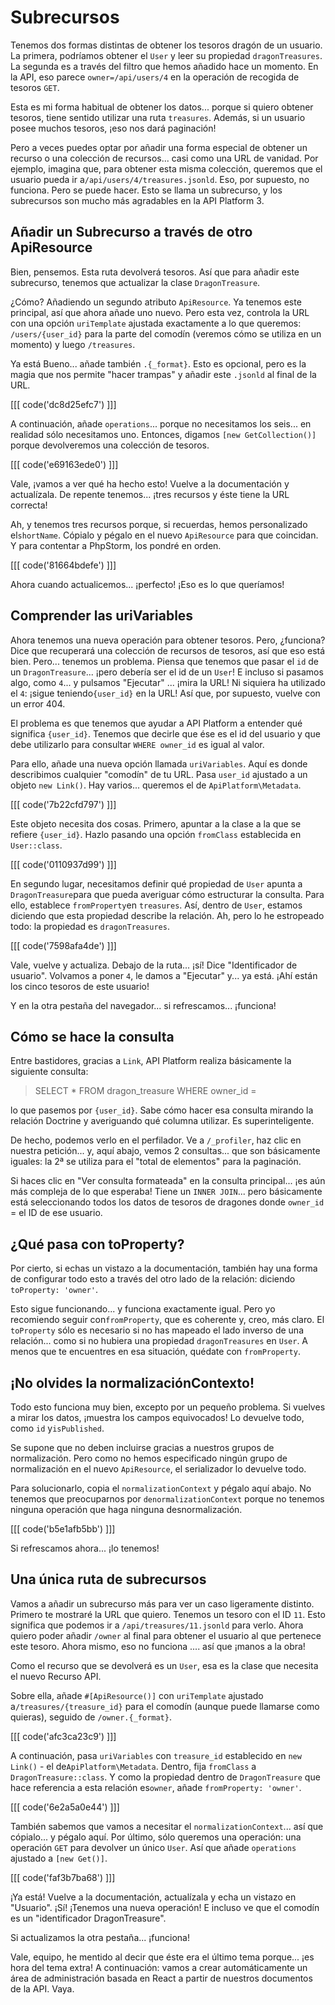 # Subrecursos

Tenemos dos formas distintas de obtener los tesoros dragón de un usuario. La primera, podríamos obtener el `User` y leer su propiedad `dragonTreasures`. La segunda es a través del filtro que hemos añadido hace un momento. En la API, eso parece `owner=/api/users/4` en la operación de recogida de tesoros `GET`.

Esta es mi forma habitual de obtener los datos... porque si quiero obtener tesoros, tiene sentido utilizar una ruta `treasures`. Además, si un usuario posee muchos tesoros, ¡eso nos dará paginación!

Pero a veces puedes optar por añadir una forma especial de obtener un recurso o una colección de recursos... casi como una URL de vanidad. Por ejemplo, imagina que, para obtener esta misma colección, queremos que el usuario pueda ir a`/api/users/4/treasures.jsonld`. Eso, por supuesto, no funciona. Pero se puede hacer. Esto se llama un subrecurso, y los subrecursos son mucho más agradables en la API Platform 3.

## Añadir un Subrecurso a través de otro ApiResource

Bien, pensemos. Esta ruta devolverá tesoros. Así que para añadir este subrecurso, tenemos que actualizar la clase `DragonTreasure`.

¿Cómo? Añadiendo un segundo atributo `ApiResource`. Ya tenemos este principal, así que ahora añade uno nuevo. Pero esta vez, controla la URL con una opción `uriTemplate` ajustada exactamente a lo que queremos: `/users/{user_id}` para la parte del comodín (veremos cómo se utiliza en un momento) y luego `/treasures`.

Ya está Bueno... añade también `.{_format}`. Esto es opcional, pero es la magia que nos permite "hacer trampas" y añadir este `.jsonld` al final de la URL.

[[[ code('dc8d25efc7') ]]]

A continuación, añade `operations`... porque no necesitamos los seis... en realidad sólo necesitamos uno. Entonces, digamos `[new GetCollection()]` porque devolveremos una colección de tesoros.

[[[ code('e69163ede0') ]]]

Vale, ¡vamos a ver qué ha hecho esto! Vuelve a la documentación y actualízala. De repente tenemos... ¡tres recursos y éste tiene la URL correcta!

Ah, y tenemos tres recursos porque, si recuerdas, hemos personalizado el`shortName`. Cópialo y pégalo en el nuevo `ApiResource` para que coincidan. Y para contentar a PhpStorm, los pondré en orden.

[[[ code('81664bdefe') ]]]

Ahora cuando actualicemos... ¡perfecto! ¡Eso es lo que queríamos!

## Comprender las uriVariables

Ahora tenemos una nueva operación para obtener tesoros. Pero, ¿funciona? Dice que recuperará una colección de recursos de tesoros, así que eso está bien. Pero... tenemos un problema. Piensa que tenemos que pasar el `id` de un `DragonTreasure`... ¡pero debería ser el id de un `User`! E incluso si pasamos algo, como `4`... y pulsamos "Ejecutar" ... ¡mira la URL! Ni siquiera ha utilizado el `4`: ¡sigue teniendo`{user_id}` en la URL! Así que, por supuesto, vuelve con un error 404.

El problema es que tenemos que ayudar a API Platform a entender qué significa `{user_id}`. Tenemos que decirle que ése es el id del usuario y que debe utilizarlo para consultar `WHERE owner_id` es igual al valor.

Para ello, añade una nueva opción llamada `uriVariables`. Aquí es donde describimos cualquier "comodín" de tu URL. Pasa `user_id` ajustado a un objeto `new Link()`. Hay varios... queremos el de `ApiPlatform\Metadata`.

[[[ code('7b22cfd797') ]]]

Este objeto necesita dos cosas. Primero, apuntar a la clase a la que se refiere `{user_id}`. Hazlo pasando una opción `fromClass` establecida en `User::class`.

[[[ code('0110937d99') ]]]

En segundo lugar, necesitamos definir qué propiedad de `User` apunta a `DragonTreasure`para que pueda averiguar cómo estructurar la consulta. Para ello, establece `fromProperty`en `treasures`. Así, dentro de `User`, estamos diciendo que esta propiedad describe la relación. Ah, pero lo he estropeado todo: la propiedad es `dragonTreasures`.

[[[ code('7598afa4de') ]]]

Vale, vuelve y actualiza. Debajo de la ruta... ¡sí! Dice "Identificador de usuario". Volvamos a poner `4`, le damos a "Ejecutar" y... ya está. ¡Ahí están los cinco tesoros de este usuario!

Y en la otra pestaña del navegador... si refrescamos... ¡funciona!

## Cómo se hace la consulta

Entre bastidores, gracias a `Link`, API Platform realiza básicamente la siguiente consulta:

> SELECT * FROM dragon_treasure WHERE owner_id =

lo que pasemos por `{user_id}`. Sabe cómo hacer esa consulta mirando la relación Doctrine y averiguando qué columna utilizar. Es superinteligente.

De hecho, podemos verlo en el perfilador. Ve a `/_profiler`, haz clic en nuestra petición... y, aquí abajo, vemos 2 consultas... que son básicamente iguales: la 2ª se utiliza para el "total de elementos" para la paginación.

Si haces clic en "Ver consulta formateada" en la consulta principal... ¡es aún más compleja de lo que esperaba! Tiene un `INNER JOIN`... pero básicamente está seleccionando todos los datos de tesoros de dragones donde `owner_id` = el ID de ese usuario.

## ¿Qué pasa con toProperty?

Por cierto, si echas un vistazo a la documentación, también hay una forma de configurar todo esto a través del otro lado de la relación: diciendo `toProperty: 'owner'`.

Esto sigue funcionando... y funciona exactamente igual. Pero yo recomiendo seguir con`fromProperty`, que es coherente y, creo, más claro. El `toProperty` sólo es necesario si no has mapeado el lado inverso de una relación... como si no hubiera una propiedad `dragonTreasures` en `User`. A menos que te encuentres en esa situación, quédate con `fromProperty`.

## ¡No olvides la normalizaciónContexto!

Todo esto funciona muy bien, excepto por un pequeño problema. Si vuelves a mirar los datos, ¡muestra los campos equivocados! Lo devuelve todo, como `id` y`isPublished`.

Se supone que no deben incluirse gracias a nuestros grupos de normalización. Pero como no hemos especificado ningún grupo de normalización en el nuevo `ApiResource`, el serializador lo devuelve todo.

Para solucionarlo, copia el `normalizationContext` y pégalo aquí abajo. No tenemos que preocuparnos por `denormalizationContext` porque no tenemos ninguna operación que haga ninguna desnormalización.

[[[ code('b5e1afb5bb') ]]]

Si refrescamos ahora... ¡lo tenemos!

## Una única ruta de subrecursos

Vamos a añadir un subrecurso más para ver un caso ligeramente distinto. Primero te mostraré la URL que quiero. Tenemos un tesoro con el ID `11`. Esto significa que podemos ir a `/api/treasures/11.jsonld` para verlo. Ahora quiero poder añadir `/owner` al final para obtener el usuario al que pertenece este tesoro. Ahora mismo, eso no funciona .... así que ¡manos a la obra!

Como el recurso que se devolverá es un `User`, esa es la clase que necesita el nuevo Recurso API.

Sobre ella, añade `#[ApiResource()]` con `uriTemplate` ajustado a`/treasures/{treasure_id}` para el comodín (aunque puede llamarse como quieras), seguido de `/owner.{_format}`.

[[[ code('afc3ca23c9') ]]]

A continuación, pasa `uriVariables` con `treasure_id` establecido en `new Link()` - el de`ApiPlatform\Metadata`. Dentro, fija `fromClass` a `DragonTreasure::class`. Y como la propiedad dentro de `DragonTreasure` que hace referencia a esta relación es`owner`, añade `fromProperty: 'owner'`.

[[[ code('6e2a5a0e44') ]]]

También sabemos que vamos a necesitar el `normalizationContext`... así que cópialo... y pégalo aquí. Por último, sólo queremos una operación: una operación `GET` para devolver un único `User`. Así que añade `operations` ajustado a `[new Get()]`.

[[[ code('faf3b7ba68') ]]]

¡Ya está! Vuelve a la documentación, actualízala y echa un vistazo en "Usuario". ¡Sí! ¡Tenemos una nueva operación! E incluso ve que el comodín es un "identificador DragonTreasure".

Si actualizamos la otra pestaña... ¡funciona!

Vale, equipo, he mentido al decir que éste era el último tema porque... ¡es hora del tema extra! A continuación: vamos a crear automáticamente un área de administración basada en React a partir de nuestros documentos de la API. Vaya.
